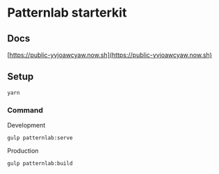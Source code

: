 # Patternlab starterkit

## Docs

[https://public-yvjoawcyaw.now.sh](https://public-yvjoawcyaw.now.sh)

## Setup

```
yarn
```

### Command

Development

```
gulp patternlab:serve
```

Production

```
gulp patternlab:build
```
